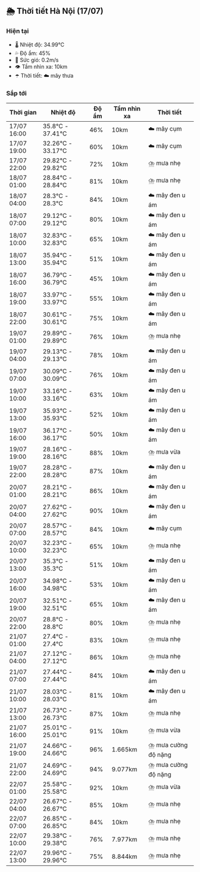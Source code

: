 ## 🌦️ Thời tiết Hà Nội (17/07)

### Hiện tại

- 🌡️ Nhiệt độ: 34.99℃
- 💦 Độ ẩm: 45%
- 💨 Sức gió: 0.2m/s
- 👁️ Tầm nhìn xa: 10km
- ☂️ Thời tiết: ☁️ mây thưa

### Sắp tới

| Thời gian | Nhiệt độ | Độ ẩm | Tầm nhìn xa | Thời tiết |
| --- | --- | --- | --- | --- |
| 17/07 16:00 | 35.8℃ - 37.41℃ | 46% | 10km | ☁️ mây cụm |
| 17/07 19:00 | 32.26℃ - 33.17℃ | 60% | 10km | ☁️ mây cụm |
| 17/07 22:00 | 29.82℃ - 29.82℃ | 72% | 10km | ⛈️ mưa nhẹ |
| 18/07 01:00 | 28.84℃ - 28.84℃ | 81% | 10km | ⛈️ mưa nhẹ |
| 18/07 04:00 | 28.3℃ - 28.3℃ | 84% | 10km | ☁️ mây đen u ám |
| 18/07 07:00 | 29.12℃ - 29.12℃ | 80% | 10km | ☁️ mây đen u ám |
| 18/07 10:00 | 32.83℃ - 32.83℃ | 65% | 10km | ☁️ mây đen u ám |
| 18/07 13:00 | 35.94℃ - 35.94℃ | 51% | 10km | ☁️ mây đen u ám |
| 18/07 16:00 | 36.79℃ - 36.79℃ | 45% | 10km | ☁️ mây đen u ám |
| 18/07 19:00 | 33.97℃ - 33.97℃ | 55% | 10km | ☁️ mây đen u ám |
| 18/07 22:00 | 30.61℃ - 30.61℃ | 75% | 10km | ☁️ mây đen u ám |
| 19/07 01:00 | 29.89℃ - 29.89℃ | 76% | 10km | ⛈️ mưa nhẹ |
| 19/07 04:00 | 29.13℃ - 29.13℃ | 78% | 10km | ☁️ mây đen u ám |
| 19/07 07:00 | 30.09℃ - 30.09℃ | 76% | 10km | ☁️ mây đen u ám |
| 19/07 10:00 | 33.16℃ - 33.16℃ | 63% | 10km | ☁️ mây đen u ám |
| 19/07 13:00 | 35.93℃ - 35.93℃ | 52% | 10km | ☁️ mây đen u ám |
| 19/07 16:00 | 36.17℃ - 36.17℃ | 50% | 10km | ☁️ mây đen u ám |
| 19/07 19:00 | 28.16℃ - 28.16℃ | 88% | 10km | ⛈️ mưa vừa |
| 19/07 22:00 | 28.28℃ - 28.28℃ | 87% | 10km | ☁️ mây đen u ám |
| 20/07 01:00 | 28.21℃ - 28.21℃ | 86% | 10km | ☁️ mây đen u ám |
| 20/07 04:00 | 27.62℃ - 27.62℃ | 90% | 10km | ☁️ mây đen u ám |
| 20/07 07:00 | 28.57℃ - 28.57℃ | 84% | 10km | ☁️ mây cụm |
| 20/07 10:00 | 32.23℃ - 32.23℃ | 65% | 10km | ⛈️ mưa nhẹ |
| 20/07 13:00 | 35.3℃ - 35.3℃ | 51% | 10km | ☁️ mây đen u ám |
| 20/07 16:00 | 34.98℃ - 34.98℃ | 53% | 10km | ☁️ mây đen u ám |
| 20/07 19:00 | 32.51℃ - 32.51℃ | 65% | 10km | ☁️ mây đen u ám |
| 20/07 22:00 | 28.8℃ - 28.8℃ | 80% | 10km | ⛈️ mưa nhẹ |
| 21/07 01:00 | 27.4℃ - 27.4℃ | 83% | 10km | ⛈️ mưa nhẹ |
| 21/07 04:00 | 27.12℃ - 27.12℃ | 86% | 10km | ⛈️ mưa nhẹ |
| 21/07 07:00 | 27.44℃ - 27.44℃ | 84% | 10km | ☁️ mây đen u ám |
| 21/07 10:00 | 28.03℃ - 28.03℃ | 81% | 10km | ☁️ mây đen u ám |
| 21/07 13:00 | 26.73℃ - 26.73℃ | 87% | 10km | ⛈️ mưa nhẹ |
| 21/07 16:00 | 25.01℃ - 25.01℃ | 91% | 10km | ⛈️ mưa vừa |
| 21/07 19:00 | 24.66℃ - 24.66℃ | 96% | 1.665km | ⛈️ mưa cường độ nặng |
| 21/07 22:00 | 24.69℃ - 24.69℃ | 94% | 9.077km | ⛈️ mưa cường độ nặng |
| 22/07 01:00 | 25.58℃ - 25.58℃ | 92% | 10km | ⛈️ mưa vừa |
| 22/07 04:00 | 26.67℃ - 26.67℃ | 85% | 10km | ⛈️ mưa nhẹ |
| 22/07 07:00 | 26.85℃ - 26.85℃ | 84% | 10km | ⛈️ mưa nhẹ |
| 22/07 10:00 | 29.38℃ - 29.38℃ | 76% | 7.977km | ⛈️ mưa nhẹ |
| 22/07 13:00 | 29.96℃ - 29.96℃ | 75% | 8.844km | ⛈️ mưa nhẹ |
